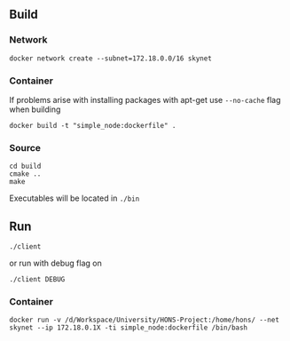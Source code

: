 ## Build

### Network

```
docker network create --subnet=172.18.0.0/16 skynet 
```
### Container 
If problems arise with installing packages with apt-get use `--no-cache` flag when building
```
docker build -t "simple_node:dockerfile" . 
```

### Source
```
cd build
cmake ..
make
```
Executables will be located in `./bin`

## Run
```
./client
```

or run with debug flag on

```
./client DEBUG
```

### Container

```
docker run -v /d/Workspace/University/HONS-Project:/home/hons/ --net skynet --ip 172.18.0.1X -ti simple_node:dockerfile /bin/bash 
```